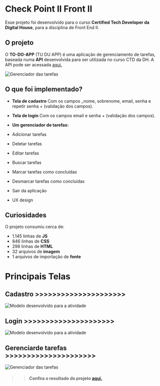 # Check Point II Front II

Esse projeto foi desenvolvido para o curso **Certified Tech Developer da Digital House**, para a disciplina de Front End  II.

## O projeto

O **TO-DO-APP** (TU DU APP) é uma aplicação de gerenciamento de tarefas, baseada numa **API** desenvolvida para ser utilizada no curso CTD da DH. A API pode ser acessada [aqui.](https://ctd-todo-api.herokuapp.com/)

![Gerenciador das tarefas](https://imgur.com/0cKejOe.png)
## O que foi implementado?

- **Tela de cadastro** Com os campos _nome, sobrenome, email, senha e repetir senha + (validação dos campos).
- **Tela de login** Com os campos email e senha +  (validação dos campos).
- **Um gerenciador de tarefas:**

- Adicionar tarefas
- Deletar tarefas
- Editar tarefas
- Buscar tarefas
- Marcar tarefas como concluídas
- Desmarcar tarefas como concluídas
- Sair da aplicação
- UX design

## Curiosidades
O projeto consumiu cerca de: 
- 1.145 linhas de **JS**
- 846 linhas de **CSS**
- 298 linhas de **HTML**
- 32 arquivos de **imagem**
- 1 arquivos de importação de **fonte**

# Principais Telas

## Cadastro >>>>>>>>>>>>>>>>>>>>>
![Modelo desenvolvido para a atividade](https://imgur.com/2mSmXdC.png)
## Login >>>>>>>>>>>>>>>>>>>>>
![Modelo desenvolvido para a atividade](https://imgur.com/FbzIUhu.png)

## Gerenciarde tarefas >>>>>>>>>>>>>>>>>>>>>
![Gerenciador das tarefas](https://imgur.com/Etd74YV.png)

>> #### Confira o resultado do projeto [aqui.](https://lauroleal.github.io/to-do-app/)
